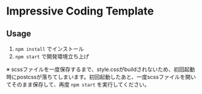 # Impressive Coding Template

## Usage
1. `npm install` でインストール
2. `npm start` で開発環境立ち上げ

※ scssファイルを一度保存するまで、style.cssがbuildされないため、初回起動時にpostcssが落ちてしまいます。初回起動したあと、一度scssファイルを開いてそのまま保存して、再度 `npm start` を実行してください。